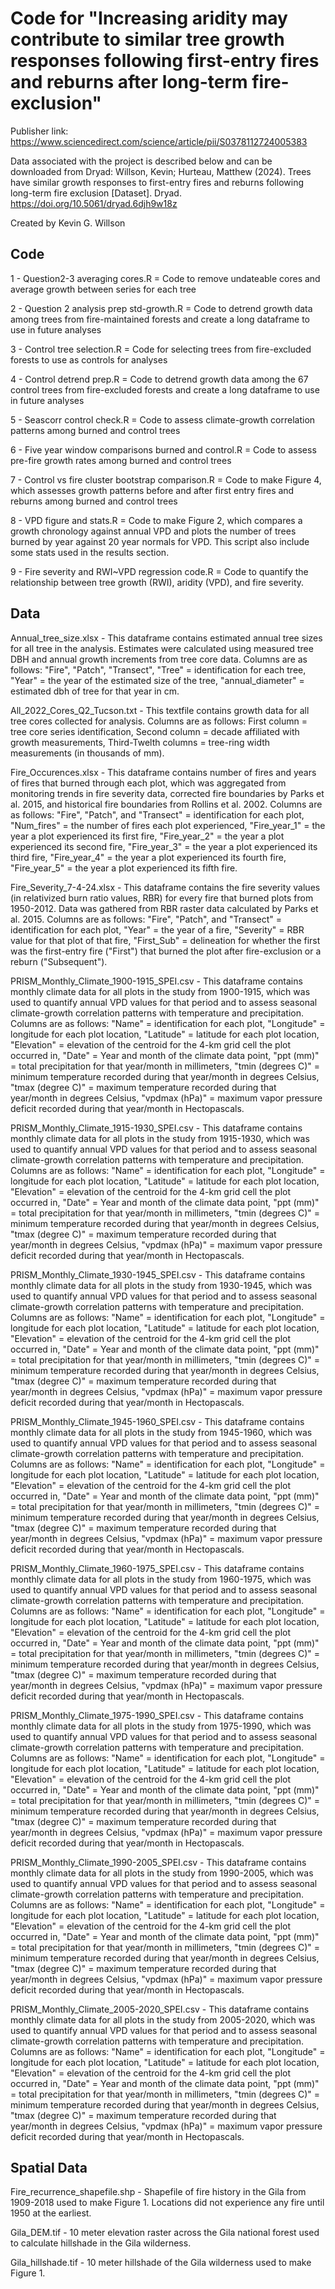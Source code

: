 # Code for "Increasing aridity may contribute to similar tree growth responses following first-entry fires and reburns after long-term fire-exclusion"

Publisher link: https://www.sciencedirect.com/science/article/pii/S0378112724005383

Data associated with the project is described below and can be downloaded from Dryad: Willson, Kevin; Hurteau, Matthew (2024). Trees have similar growth responses to first-entry fires and reburns following long-term fire exclusion [Dataset]. Dryad. https://doi.org/10.5061/dryad.6djh9w18z

Created by Kevin G. Willson

## Code

1 - Question2-3 averaging cores.R = Code to remove undateable cores and average growth between series for each tree

2 - Question 2 analysis prep std-growth.R = Code to detrend growth data among trees from fire-maintained forests and create a long dataframe to use in future analyses

3 - Control tree selection.R = Code for selecting trees from fire-excluded forests to use as controls for analyses

4 - Control detrend prep.R = Code to detrend growth data among the 67 control trees from fire-excluded forests and create a long dataframe to use in future analyses

5 - Seascorr control check.R = Code to assess climate-growth correlation patterns among burned and control trees

6 - Five year window comparisons burned and control.R = Code to assess pre-fire growth rates among burned and control trees

7 - Control vs fire cluster bootstrap comparison.R = Code to make Figure 4, which assesses growth patterns before and after first entry fires and reburns among burned and control trees

8 - VPD figure and stats.R = Code to make Figure 2, which compares a growth chronology against annual VPD and plots the number of trees burned by year against 20 year normals for VPD. This script also include some stats used in the results section.

9 - Fire severity and RWI~VPD regression code.R = Code to quantify the relationship between tree growth (RWI), aridity (VPD), and fire severity.


## Data

Annual_tree_size.xlsx - This dataframe contains estimated annual tree sizes for all tree in the analysis. Estimates were calculated using measured tree DBH and annual growth increments from tree core data. Columns are as follows: "Fire", "Patch", "Transect", "Tree" = identification for each tree, "Year" = the year of the estimated size of the tree, "annual_diameter" = estimated dbh of tree for that year in cm. 

All_2022_Cores_Q2_Tucson.txt - This textfile contains growth data for all tree cores collected for analysis. Columns are as follows: First column = tree core series identification, Second column = decade affiliated with growth measurements, Third-Twelth columns = tree-ring width measurements (in thousands of mm). 

Fire_Occurences.xlsx - This dataframe contains number of fires and years of fires that burned through each plot, which was aggregated from monitoring trends in fire severity data, corrected fire boundaries by Parks et al. 2015, and historical fire boundaries from Rollins et al. 2002. Columns are as follows: "Fire", "Patch", and "Transect" = identification for each plot, "Num_fires" = the number of fires each plot experienced, "Fire_year_1" = the year a plot experienced its first fire, "Fire_year_2" = the year a plot experienced its second fire, "Fire_year_3" = the year a plot experienced its third fire, "Fire_year_4" = the year a plot experienced its fourth fire, "Fire_year_5" = the year a plot experienced its fifth fire.

Fire_Severity_7-4-24.xlsx - This dataframe contains the fire severity values (in relativized burn ratio values, RBR) for every fire that burned plots from 1950-2012. Data was gathered from RBR raster data calculated by Parks et al. 2015. Columns are as follows: "Fire", "Patch", and "Transect" = identification for each plot, "Year" = the year of a fire, "Severity" = RBR value for that plot of that fire, "First_Sub" = delineation for whether the first was the first-entry fire ("First") that burned the plot after fire-exclusion or a reburn ("Subsequent").

PRISM_Monthly_Climate_1900-1915_SPEI.csv - This dataframe contains monthly climate data for all plots in the study from 1900-1915, which was used to quantify annual VPD values for that period and to assess seasonal climate-growth correlation patterns with temperature and precipitation. Columns are as follows: "Name" = identification for each plot, "Longitude" = longitude for each plot location, "Latitude" = latitude for each plot location, "Elevation" = elevation of the centroid for the 4-km grid cell the plot occurred in, "Date" = Year and month of the climate data point, "ppt (mm)" = total precipitation for that year/month in millimeters, "tmin (degrees C)" = minimum temperature recorded during that year/month in degrees Celsius, "tmax (degree C)" = maximum temperature recorded during that year/month in degrees Celsius, "vpdmax (hPa)" = maximum vapor pressure deficit recorded during that year/month in Hectopascals. 

PRISM_Monthly_Climate_1915-1930_SPEI.csv - This dataframe contains monthly climate data for all plots in the study from 1915-1930, which was used to quantify annual VPD values for that period and to assess seasonal climate-growth correlation patterns with temperature and precipitation. Columns are as follows: "Name" = identification for each plot, "Longitude" = longitude for each plot location, "Latitude" = latitude for each plot location, "Elevation" = elevation of the centroid for the 4-km grid cell the plot occurred in, "Date" = Year and month of the climate data point, "ppt (mm)" = total precipitation for that year/month in millimeters, "tmin (degrees C)" = minimum temperature recorded during that year/month in degrees Celsius, "tmax (degree C)" = maximum temperature recorded during that year/month in degrees Celsius, "vpdmax (hPa)" = maximum vapor pressure deficit recorded during that year/month in Hectopascals.

PRISM_Monthly_Climate_1930-1945_SPEI.csv - This dataframe contains monthly climate data for all plots in the study from 1930-1945, which was used to quantify annual VPD values for that period and to assess seasonal climate-growth correlation patterns with temperature and precipitation. Columns are as follows: "Name" = identification for each plot, "Longitude" = longitude for each plot location, "Latitude" = latitude for each plot location, "Elevation" = elevation of the centroid for the 4-km grid cell the plot occurred in, "Date" = Year and month of the climate data point, "ppt (mm)" = total precipitation for that year/month in millimeters, "tmin (degrees C)" = minimum temperature recorded during that year/month in degrees Celsius, "tmax (degree C)" = maximum temperature recorded during that year/month in degrees Celsius, "vpdmax (hPa)" = maximum vapor pressure deficit recorded during that year/month in Hectopascals.

PRISM_Monthly_Climate_1945-1960_SPEI.csv - This dataframe contains monthly climate data for all plots in the study from 1945-1960, which was used to quantify annual VPD values for that period and to assess seasonal climate-growth correlation patterns with temperature and precipitation. Columns are as follows: "Name" = identification for each plot, "Longitude" = longitude for each plot location, "Latitude" = latitude for each plot location, "Elevation" = elevation of the centroid for the 4-km grid cell the plot occurred in, "Date" = Year and month of the climate data point, "ppt (mm)" = total precipitation for that year/month in millimeters, "tmin (degrees C)" = minimum temperature recorded during that year/month in degrees Celsius, "tmax (degree C)" = maximum temperature recorded during that year/month in degrees Celsius, "vpdmax (hPa)" = maximum vapor pressure deficit recorded during that year/month in Hectopascals.

PRISM_Monthly_Climate_1960-1975_SPEI.csv - This dataframe contains monthly climate data for all plots in the study from 1960-1975, which was used to quantify annual VPD values for that period and to assess seasonal climate-growth correlation patterns with temperature and precipitation. Columns are as follows: "Name" = identification for each plot, "Longitude" = longitude for each plot location, "Latitude" = latitude for each plot location, "Elevation" = elevation of the centroid for the 4-km grid cell the plot occurred in, "Date" = Year and month of the climate data point, "ppt (mm)" = total precipitation for that year/month in millimeters, "tmin (degrees C)" = minimum temperature recorded during that year/month in degrees Celsius, "tmax (degree C)" = maximum temperature recorded during that year/month in degrees Celsius, "vpdmax (hPa)" = maximum vapor pressure deficit recorded during that year/month in Hectopascals.

PRISM_Monthly_Climate_1975-1990_SPEI.csv - This dataframe contains monthly climate data for all plots in the study from 1975-1990, which was used to quantify annual VPD values for that period and to assess seasonal climate-growth correlation patterns with temperature and precipitation. Columns are as follows: "Name" = identification for each plot, "Longitude" = longitude for each plot location, "Latitude" = latitude for each plot location, "Elevation" = elevation of the centroid for the 4-km grid cell the plot occurred in, "Date" = Year and month of the climate data point, "ppt (mm)" = total precipitation for that year/month in millimeters, "tmin (degrees C)" = minimum temperature recorded during that year/month in degrees Celsius, "tmax (degree C)" = maximum temperature recorded during that year/month in degrees Celsius, "vpdmax (hPa)" = maximum vapor pressure deficit recorded during that year/month in Hectopascals.

PRISM_Monthly_Climate_1990-2005_SPEI.csv - This dataframe contains monthly climate data for all plots in the study from 1990-2005, which was used to quantify annual VPD values for that period and to assess seasonal climate-growth correlation patterns with temperature and precipitation. Columns are as follows: "Name" = identification for each plot, "Longitude" = longitude for each plot location, "Latitude" = latitude for each plot location, "Elevation" = elevation of the centroid for the 4-km grid cell the plot occurred in, "Date" = Year and month of the climate data point, "ppt (mm)" = total precipitation for that year/month in millimeters, "tmin (degrees C)" = minimum temperature recorded during that year/month in degrees Celsius, "tmax (degree C)" = maximum temperature recorded during that year/month in degrees Celsius, "vpdmax (hPa)" = maximum vapor pressure deficit recorded during that year/month in Hectopascals.

PRISM_Monthly_Climate_2005-2020_SPEI.csv - This dataframe contains monthly climate data for all plots in the study from 2005-2020, which was used to quantify annual VPD values for that period and to assess seasonal climate-growth correlation patterns with temperature and precipitation. Columns are as follows: "Name" = identification for each plot, "Longitude" = longitude for each plot location, "Latitude" = latitude for each plot location, "Elevation" = elevation of the centroid for the 4-km grid cell the plot occurred in, "Date" = Year and month of the climate data point, "ppt (mm)" = total precipitation for that year/month in millimeters, "tmin (degrees C)" = minimum temperature recorded during that year/month in degrees Celsius, "tmax (degree C)" = maximum temperature recorded during that year/month in degrees Celsius, "vpdmax (hPa)" = maximum vapor pressure deficit recorded during that year/month in Hectopascals.

## Spatial Data

Fire_recurrence_shapefile.shp - Shapefile of fire history in the Gila from 1909-2018 used to make Figure 1. Locations did not experience any fire until 1950 at the earliest. 

Gila_DEM.tif - 10 meter elevation raster across the Gila national forest used to calculate hillshade in the Gila wilderness. 

Gila_hillshade.tif - 10 meter hillshade of the Gila wilderness used to make Figure 1. 
